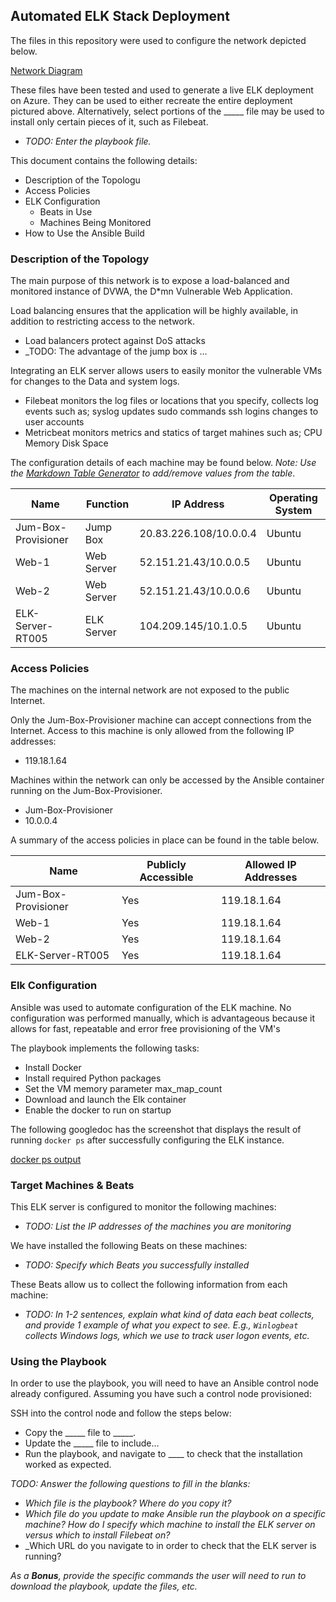 ## Automated ELK Stack Deployment

The files in this repository were used to configure the network depicted below.

[Network Diagram](Images/Project1.png)

These files have been tested and used to generate a live ELK deployment on Azure. They can be used to either recreate the entire deployment pictured above. Alternatively, select portions of the _____ file may be used to install only certain pieces of it, such as Filebeat.

  - _TODO: Enter the playbook file._

This document contains the following details:
- Description of the Topologu
- Access Policies
- ELK Configuration
  - Beats in Use
  - Machines Being Monitored
- How to Use the Ansible Build


### Description of the Topology

The main purpose of this network is to expose a load-balanced and monitored instance of DVWA, the D*mn Vulnerable Web Application.

Load balancing ensures that the application will be highly available, in addition to restricting access to the network.
- Load balancers protect against DoS attacks
- _TODO: The advantage of the jump box is ...

Integrating an ELK server allows users to easily monitor the vulnerable VMs for changes to the Data and system logs.
- Filebeat monitors the log files or locations that you specify, collects log events such as;
 	syslog updates
	sudo commands
	ssh logins
	changes to user accounts
- Metricbeat monitors metrics and statics of target mahines such as;
	CPU
	Memory
	Disk Space

The configuration details of each machine may be found below.
_Note: Use the [Markdown Table Generator](http://www.tablesgenerator.com/markdown_tables) to add/remove values from the table_.

| Name                | Function   | IP Address             | Operating System |
|---------------------|------------|------------------------|------------------|
| Jum-Box-Provisioner | Jump Box   | 20.83.226.108/10.0.0.4 | Ubuntu           |
| Web-1               | Web Server | 52.151.21.43/10.0.0.5  | Ubuntu           |
| Web-2               | Web Server | 52.151.21.43/10.0.0.6  | Ubuntu           |
| ELK-Server-RT005    | ELK Server | 104.209.145/10.1.0.5   | Ubuntu           |

### Access Policies

The machines on the internal network are not exposed to the public Internet. 

Only the Jum-Box-Provisioner machine can accept connections from the Internet. Access to this machine is only allowed from the following IP addresses:
- 119.18.1.64

Machines within the network can only be accessed by the Ansible container running on the Jum-Box-Provisioner.
- Jum-Box-Provisioner
- 10.0.0.4

A summary of the access policies in place can be found in the table below.

| Name                | Publicly Accessible | Allowed IP Addresses |
|---------------------|---------------------|----------------------|
| Jum-Box-Provisioner | Yes                 | 119.18.1.64          |
| Web-1               | Yes                 | 119.18.1.64          |
| Web-2               | Yes                 | 119.18.1.64          |
| ELK-Server-RT005    | Yes                 | 119.18.1.64          |

### Elk Configuration

Ansible was used to automate configuration of the ELK machine. No configuration was performed manually, which is advantageous because it allows for fast, repeatable and error free provisioning of the VM's

The playbook implements the following tasks:
- Install Docker
- Install required Python packages
- Set the VM memory parameter max_map_count
- Download and launch the Elk container
- Enable the docker to run on startup

The following googledoc has the screenshot that displays the result of running `docker ps` after successfully configuring the ELK instance.

[docker ps output](Images/docker_ps.png)

### Target Machines & Beats
This ELK server is configured to monitor the following machines:
- _TODO: List the IP addresses of the machines you are monitoring_

We have installed the following Beats on these machines:
- _TODO: Specify which Beats you successfully installed_

These Beats allow us to collect the following information from each machine:
- _TODO: In 1-2 sentences, explain what kind of data each beat collects, and provide 1 example of what you expect to see. E.g., `Winlogbeat` collects Windows logs, which we use to track user logon events, etc._

### Using the Playbook
In order to use the playbook, you will need to have an Ansible control node already configured. Assuming you have such a control node provisioned: 

SSH into the control node and follow the steps below:
- Copy the _____ file to _____.
- Update the _____ file to include...
- Run the playbook, and navigate to ____ to check that the installation worked as expected.

_TODO: Answer the following questions to fill in the blanks:_
- _Which file is the playbook? Where do you copy it?_
- _Which file do you update to make Ansible run the playbook on a specific machine? How do I specify which machine to install the ELK server on versus which to install Filebeat on?_
- _Which URL do you navigate to in order to check that the ELK server is running?

_As a **Bonus**, provide the specific commands the user will need to run to download the playbook, update the files, etc._